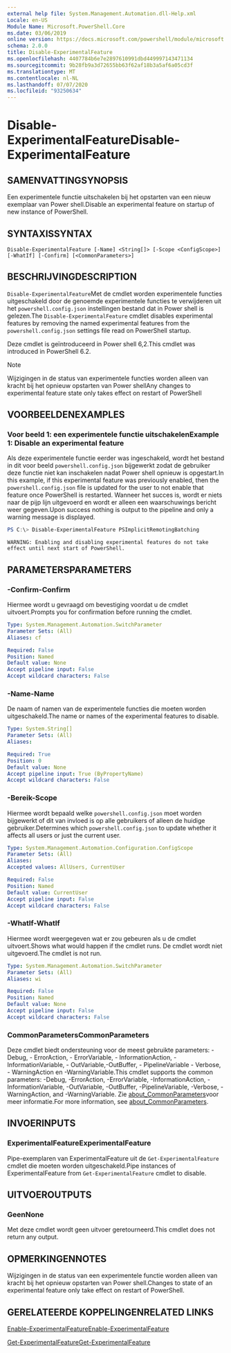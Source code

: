 ```yaml
---
external help file: System.Management.Automation.dll-Help.xml
Locale: en-US
Module Name: Microsoft.PowerShell.Core
ms.date: 03/06/2019
online version: https://docs.microsoft.com/powershell/module/microsoft.powershell.core/disable-experimentalfeature?view=powershell-7&WT.mc_id=ps-gethelp
schema: 2.0.0
title: Disable-ExperimentalFeature
ms.openlocfilehash: 4407784b6e7e2897610991dbd449997143471134
ms.sourcegitcommit: 9b28fb9a3d72655bb63f62af18b3a5af6a05cd3f
ms.translationtype: MT
ms.contentlocale: nl-NL
ms.lasthandoff: 07/07/2020
ms.locfileid: "93250634"
---
```

# <span data-ttu-id="a6b3b-102">Disable-ExperimentalFeature</span><span class="sxs-lookup"><span data-stu-id="a6b3b-102">Disable-ExperimentalFeature</span></span>

## <span data-ttu-id="a6b3b-103">SAMENVATTING</span><span class="sxs-lookup"><span data-stu-id="a6b3b-103">SYNOPSIS</span></span>
<span data-ttu-id="a6b3b-104">Een experimentele functie uitschakelen bij het opstarten van een nieuw exemplaar van Power shell.</span><span class="sxs-lookup"><span data-stu-id="a6b3b-104">Disable an experimental feature on startup of new instance of PowerShell.</span></span>

## <span data-ttu-id="a6b3b-105">SYNTAXIS</span><span class="sxs-lookup"><span data-stu-id="a6b3b-105">SYNTAX</span></span>

```
Disable-ExperimentalFeature [-Name] <String[]> [-Scope <ConfigScope>] [-WhatIf] [-Confirm] [<CommonParameters>]
```

## <span data-ttu-id="a6b3b-106">BESCHRIJVING</span><span class="sxs-lookup"><span data-stu-id="a6b3b-106">DESCRIPTION</span></span>

<span data-ttu-id="a6b3b-107">`Disable-ExperimentalFeature`Met de cmdlet worden experimentele functies uitgeschakeld door de genoemde experimentele functies te verwijderen uit het `powershell.config.json` instellingen bestand dat in Power shell is gelezen.</span><span class="sxs-lookup"><span data-stu-id="a6b3b-107">The `Disable-ExperimentalFeature` cmdlet disables experimental features by removing the named experimental features from the `powershell.config.json` settings file read on PowerShell startup.</span></span>

<span data-ttu-id="a6b3b-108">Deze cmdlet is geïntroduceerd in Power shell 6,2.</span><span class="sxs-lookup"><span data-stu-id="a6b3b-108">This cmdlet was introduced in PowerShell 6.2.</span></span>

> [!NOTE]
> <span data-ttu-id="a6b3b-109">Wijzigingen in de status van experimentele functies worden alleen van kracht bij het opnieuw opstarten van Power shell</span><span class="sxs-lookup"><span data-stu-id="a6b3b-109">Any changes to experimental feature state only takes effect on restart of PowerShell</span></span>

## <span data-ttu-id="a6b3b-110">VOORBEELDEN</span><span class="sxs-lookup"><span data-stu-id="a6b3b-110">EXAMPLES</span></span>

### <span data-ttu-id="a6b3b-111">Voor beeld 1: een experimentele functie uitschakelen</span><span class="sxs-lookup"><span data-stu-id="a6b3b-111">Example 1: Disable an experimental feature</span></span>

<span data-ttu-id="a6b3b-112">Als deze experimentele functie eerder was ingeschakeld, wordt het bestand in dit voor beeld `powershell.config.json` bijgewerkt zodat de gebruiker deze functie niet kan inschakelen nadat Power shell opnieuw is opgestart.</span><span class="sxs-lookup"><span data-stu-id="a6b3b-112">In this example, if this experimental feature was previously enabled, then the `powershell.config.json` file is updated for the user to not enable that feature once PowerShell is restarted.</span></span>
<span data-ttu-id="a6b3b-113">Wanneer het succes is, wordt er niets naar de pijp lijn uitgevoerd en wordt er alleen een waarschuwings bericht weer gegeven.</span><span class="sxs-lookup"><span data-stu-id="a6b3b-113">Upon success nothing is output to the pipeline and only a warning message is displayed.</span></span>

```powershell
PS C:\> Disable-ExperimentalFeature PSImplicitRemotingBatching
```

```Output
WARNING: Enabling and disabling experimental features do not take effect until next start of PowerShell.
```

## <span data-ttu-id="a6b3b-114">PARAMETERS</span><span class="sxs-lookup"><span data-stu-id="a6b3b-114">PARAMETERS</span></span>

### <span data-ttu-id="a6b3b-115">-Confirm</span><span class="sxs-lookup"><span data-stu-id="a6b3b-115">-Confirm</span></span>

<span data-ttu-id="a6b3b-116">Hiermee wordt u gevraagd om bevestiging voordat u de cmdlet uitvoert.</span><span class="sxs-lookup"><span data-stu-id="a6b3b-116">Prompts you for confirmation before running the cmdlet.</span></span>

```yaml
Type: System.Management.Automation.SwitchParameter
Parameter Sets: (All)
Aliases: cf

Required: False
Position: Named
Default value: None
Accept pipeline input: False
Accept wildcard characters: False
```

### <span data-ttu-id="a6b3b-117">-Name</span><span class="sxs-lookup"><span data-stu-id="a6b3b-117">-Name</span></span>

<span data-ttu-id="a6b3b-118">De naam of namen van de experimentele functies die moeten worden uitgeschakeld.</span><span class="sxs-lookup"><span data-stu-id="a6b3b-118">The name or names of the experimental features to disable.</span></span>

```yaml
Type: System.String[]
Parameter Sets: (All)
Aliases:

Required: True
Position: 0
Default value: None
Accept pipeline input: True (ByPropertyName)
Accept wildcard characters: False
```

### <span data-ttu-id="a6b3b-119">-Bereik</span><span class="sxs-lookup"><span data-stu-id="a6b3b-119">-Scope</span></span>

<span data-ttu-id="a6b3b-120">Hiermee wordt bepaald welke `powershell.config.json` moet worden bijgewerkt of dit van invloed is op alle gebruikers of alleen de huidige gebruiker.</span><span class="sxs-lookup"><span data-stu-id="a6b3b-120">Determines which `powershell.config.json` to update whether it affects all users or just the current user.</span></span>

```yaml
Type: System.Management.Automation.Configuration.ConfigScope
Parameter Sets: (All)
Aliases:
Accepted values: AllUsers, CurrentUser

Required: False
Position: Named
Default value: CurrentUser
Accept pipeline input: False
Accept wildcard characters: False
```

### <span data-ttu-id="a6b3b-121">-WhatIf</span><span class="sxs-lookup"><span data-stu-id="a6b3b-121">-WhatIf</span></span>

<span data-ttu-id="a6b3b-122">Hiermee wordt weergegeven wat er zou gebeuren als u de cmdlet uitvoert.</span><span class="sxs-lookup"><span data-stu-id="a6b3b-122">Shows what would happen if the cmdlet runs.</span></span>
<span data-ttu-id="a6b3b-123">De cmdlet wordt niet uitgevoerd.</span><span class="sxs-lookup"><span data-stu-id="a6b3b-123">The cmdlet is not run.</span></span>

```yaml
Type: System.Management.Automation.SwitchParameter
Parameter Sets: (All)
Aliases: wi

Required: False
Position: Named
Default value: None
Accept pipeline input: False
Accept wildcard characters: False
```

### <span data-ttu-id="a6b3b-124">CommonParameters</span><span class="sxs-lookup"><span data-stu-id="a6b3b-124">CommonParameters</span></span>

<span data-ttu-id="a6b3b-125">Deze cmdlet biedt ondersteuning voor de meest gebruikte parameters: -Debug, - ErrorAction, - ErrorVariable, - InformationAction, -InformationVariable, - OutVariable,-OutBuffer, - PipelineVariable - Verbose, - WarningAction en -WarningVariable.</span><span class="sxs-lookup"><span data-stu-id="a6b3b-125">This cmdlet supports the common parameters: -Debug, -ErrorAction, -ErrorVariable, -InformationAction, -InformationVariable, -OutVariable, -OutBuffer, -PipelineVariable, -Verbose, -WarningAction, and -WarningVariable.</span></span> <span data-ttu-id="a6b3b-126">Zie [about_CommonParameters](https://go.microsoft.com/fwlink/?LinkID=113216)voor meer informatie.</span><span class="sxs-lookup"><span data-stu-id="a6b3b-126">For more information, see [about_CommonParameters](https://go.microsoft.com/fwlink/?LinkID=113216).</span></span>

## <span data-ttu-id="a6b3b-127">INVOER</span><span class="sxs-lookup"><span data-stu-id="a6b3b-127">INPUTS</span></span>

### <span data-ttu-id="a6b3b-128">ExperimentalFeature</span><span class="sxs-lookup"><span data-stu-id="a6b3b-128">ExperimentalFeature</span></span>

<span data-ttu-id="a6b3b-129">Pipe-exemplaren van ExperimentalFeature uit de `Get-ExperimentalFeature` cmdlet die moeten worden uitgeschakeld.</span><span class="sxs-lookup"><span data-stu-id="a6b3b-129">Pipe instances of ExperimentalFeature from `Get-ExperimentalFeature` cmdlet to disable.</span></span>

## <span data-ttu-id="a6b3b-130">UITVOER</span><span class="sxs-lookup"><span data-stu-id="a6b3b-130">OUTPUTS</span></span>

### <span data-ttu-id="a6b3b-131">Geen</span><span class="sxs-lookup"><span data-stu-id="a6b3b-131">None</span></span>

<span data-ttu-id="a6b3b-132">Met deze cmdlet wordt geen uitvoer geretourneerd.</span><span class="sxs-lookup"><span data-stu-id="a6b3b-132">This cmdlet does not return any output.</span></span>

## <span data-ttu-id="a6b3b-133">OPMERKINGEN</span><span class="sxs-lookup"><span data-stu-id="a6b3b-133">NOTES</span></span>

<span data-ttu-id="a6b3b-134">Wijzigingen in de status van een experimentele functie worden alleen van kracht bij het opnieuw opstarten van Power shell.</span><span class="sxs-lookup"><span data-stu-id="a6b3b-134">Changes to state of an experimental feature only take effect on restart of PowerShell.</span></span>

## <span data-ttu-id="a6b3b-135">GERELATEERDE KOPPELINGEN</span><span class="sxs-lookup"><span data-stu-id="a6b3b-135">RELATED LINKS</span></span>

[<span data-ttu-id="a6b3b-136">Enable-ExperimentalFeature</span><span class="sxs-lookup"><span data-stu-id="a6b3b-136">Enable-ExperimentalFeature</span></span>](Enable-ExperimentalFeature.md)

[<span data-ttu-id="a6b3b-137">Get-ExperimentalFeature</span><span class="sxs-lookup"><span data-stu-id="a6b3b-137">Get-ExperimentalFeature</span></span>](Get-ExperimentalFeature.md)
